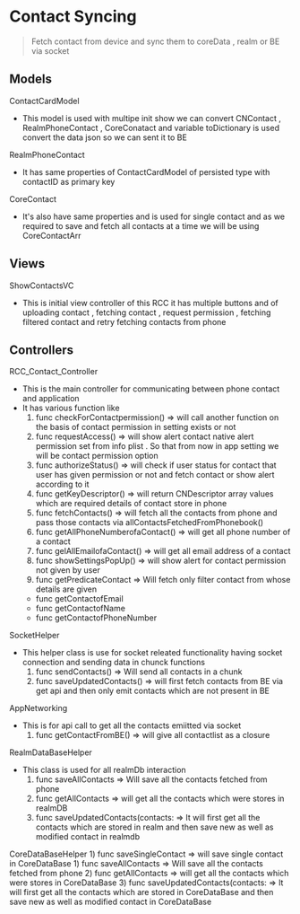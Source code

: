 # Contact Syncing

> Fetch contact from device and sync them to coreData , realm or BE via socket

## Models

ContactCardModel
- This model is used with multipe init show we can convert CNContact , RealmPhoneContact , CoreConatact and variable toDictionary is used convert the data json so we can sent it to BE

RealmPhoneContact
- It has same properties of ContactCardModel of persisted type with contactID as primary key

CoreContact
- It's also have same properties and is used for single contact and as we required to save and fetch all contacts at a time we will be using CoreContactArr

## Views
ShowContactsVC
- This is initial view controller of this RCC it has multiple buttons and of uploading contact , fetching contact , request permission , fetching filtered contact and retry fetching contacts from phone


## Controllers

RCC_Contact_Controller
- This is the main controller for communicating between phone contact and application 
- It has various function like
    1) func checkForContactpermission()
       => will call another function on the basis of contact permission in setting exists or not
    2) func requestAccess() 
       => will show alert contact native alert permission set from info plist . So that from now in app setting we will be contact permission option
    3) func authorizeStatus()
       => will check if user status for contact that user has given permission or not and fetch contact or show alert according to it
    4) func getKeyDescriptor()
       => will return CNDescriptor array values which are required details of contact store in phone
    5) func fetchContacts()
       => will fetch all the contacts from phone and pass those contacts via allContactsFetchedFromPhonebook()
    6) func getAllPhoneNumberofaContact()
       => will get all phone number of a contact
    7) func gelAllEmailofaContact()
        => will get all email address of a contact
    8) func showSettingsPopUp()
        => will show alert for contact permission not given by user
    9)  func getPredicateContact 
        => Will fetch only filter contact from whose details are given 
    - func getContactofEmail
    - func getContactofName
    - func getContactofPhoneNumber

SocketHelper
- This helper class is use for socket releated functionality having socket connection and sending data in chunck functions
    1) func sendContacts()
       => Will send all contacts in a chunk
    2) func saveUpdatedContacts()
       => will first fetch contacts from BE via get api and then only emit contacts which are not present in BE

AppNetworking
- This is for api call to get all the contacts emiitted via socket
    1) func getContactFromBE()
        => will give all contactlist as a closure
        
RealmDataBaseHelper
- This class is used for all realmDb interaction 
    1) func saveAllContacts
        => Will save all the contacts fetched from phone 
    2) func getAllContacts
        => will get all the contacts which were stores in realmDB 
    3) func saveUpdatedContacts(contacts:
        => It will first get all the contacts which are stored in realm and then save new as well as modified contact in realmdb
        
CoreDataBaseHelper
    1) func saveSingleContact
        => will save single contact in CoreDataBase
    1) func saveAllContacts
        => Will save all the contacts fetched from phone 
    2) func getAllContacts
        => will get all the contacts which were stores in CoreDataBase 
    3) func saveUpdatedContacts(contacts:
        => It will first get all the contacts which are stored in CoreDataBase and then save new as well as modified contact in CoreDataBase
